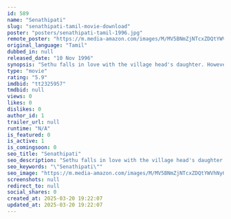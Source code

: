 ```yaml
---
id: 589
name: "Senathipati"
slug: "senathipati-tamil-movie-download"
poster: "posters/senathipati-tamil-1996.jpg"
remote_poster: "https://m.media-amazon.com/images/M/MV5BNmZjNTcxZDQtYWVhNy00ZGQ3LTlkODgtZjNmNzAzMGI4YTJhXkEyXkFqcGc@._V1_SX300.jpg"
original_language: "Tamil"
dubbed_in: null
released_date: "10 Nov 1996"
synopsis: "Sethu falls in love with the village head's daughter. However, things are not all that smooth, as his elder brother is given the responsibility of protecting the girl's honor until she is married."
type: "movie"
rating: "5.9"
imdbid: "tt2325957"
tmdbid: null
views: 0
likes: 0
dislikes: 0
author_id: 1
trailer_url: null
runtime: "N/A"
is_featured: 0
is_active: 1
is_comingsoon: 0
seo_title: "Senathipati"
seo_description: "Sethu falls in love with the village head's daughter. However, things are not all that smooth, as his elder brother is given the responsibility of protecting the girl's honor until she is married."
seo_keywords: "\"Senathipati\""
seo_image: "https://m.media-amazon.com/images/M/MV5BNmZjNTcxZDQtYWVhNy00ZGQ3LTlkODgtZjNmNzAzMGI4YTJhXkEyXkFqcGc@._V1_SX300.jpg"
screenshots: null
redirect_to: null
social_shares: 0
created_at: 2025-03-20 19:22:07
updated_at: 2025-03-20 19:22:07
---
```


